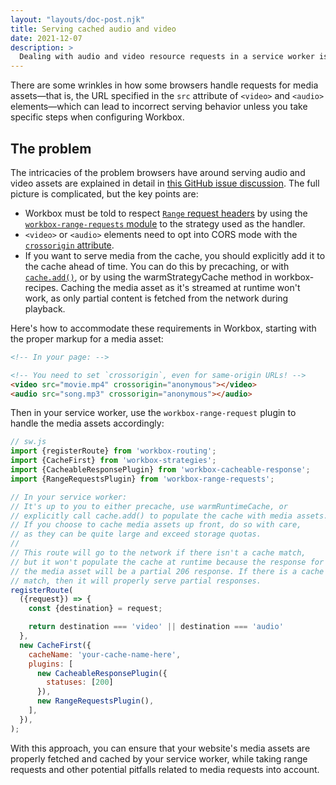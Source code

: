 ```yaml
---
layout: "layouts/doc-post.njk"
title: Serving cached audio and video
date: 2021-12-07
description: >
  Dealing with audio and video resource requests in a service worker is hard. Learn how to use workbox-range-request to deal with such requests in a predictable way.
---
```


There are some wrinkles in how some browsers handle requests for media assets&mdash;that is, the URL specified in the `src` attribute of `<video>` and `<audio>` elements&mdash;which can lead to incorrect serving behavior unless you take specific steps when configuring Workbox.

## The problem

The intricacies of the problem browsers have around serving audio and video assets are explained in detail in [this GitHub issue discussion](https://github.com/GoogleChrome/workbox/issues/1663#issuecomment-448755945). The full picture is complicated, but the key points are:

- Workbox must be told to respect [`Range` request headers](https://developer.mozilla.org/docs/Web/HTTP/Range_requests) by using the [`workbox-range-requests` module](/docs/workbox/modules/workbox-range-request/) to the strategy used as the handler.
- `<video>` or `<audio>` elements need to opt into CORS mode with the [`crossorigin` attribute](https://developer.mozilla.org/docs/Web/HTML/Attributes/crossorigin).
- If you want to serve media from the cache, you should explicitly add it to the cache ahead of time. You can do this by precaching, or with [`cache.add()`](https://developer.mozilla.org/docs/Web/API/Cache/add), or by using the warmStrategyCache method in workbox-recipes. Caching the media asset as it's streamed at runtime won't work, as only partial content is fetched from the network during playback.

Here's how to accommodate these requirements in Workbox, starting with the proper markup for a media asset:

```html
<!-- In your page: -->

<!-- You need to set `crossorigin`, even for same-origin URLs! -->
<video src="movie.mp4" crossorigin="anonymous"></video>
<audio src="song.mp3" crossorigin="anonymous"></audio>
```

Then in your service worker, use the `workbox-range-request` plugin to handle the media assets accordingly:

```javascript
// sw.js
import {registerRoute} from 'workbox-routing';
import {CacheFirst} from 'workbox-strategies';
import {CacheableResponsePlugin} from 'workbox-cacheable-response';
import {RangeRequestsPlugin} from 'workbox-range-requests';

// In your service worker:
// It's up to you to either precache, use warmRuntimeCache, or
// explicitly call cache.add() to populate the cache with media assets.
// If you choose to cache media assets up front, do so with care,
// as they can be quite large and exceed storage quotas.
//
// This route will go to the network if there isn't a cache match,
// but it won't populate the cache at runtime because the response for
// the media asset will be a partial 206 response. If there is a cache
// match, then it will properly serve partial responses.
registerRoute(
  ({request}) => {
    const {destination} = request;

    return destination === 'video' || destination === 'audio'
  },
  new CacheFirst({
    cacheName: 'your-cache-name-here',
    plugins: [
      new CacheableResponsePlugin({
        statuses: [200]
      }),
      new RangeRequestsPlugin(),
    ],
  }),
);
```

With this approach, you can ensure that your website's media assets are properly fetched and cached by your service worker, while taking range requests and other potential pitfalls related to media requests into account.
